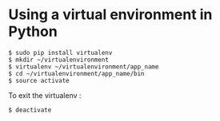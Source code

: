 # Using a virtual environment in Python
```
$ sudo pip install virtualenv
$ mkdir ~/virtualenvironment
$ virtualenv ~/virtualenvironment/app_name
$ cd ~/virtualenvironment/app_name/bin
$ source activate
```

To exit the virtualenv :

`$ deactivate`

